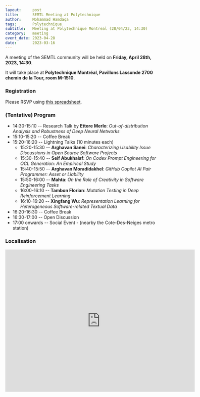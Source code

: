 ```yaml
---
layout:     post
title:      SEMTL Meeting at Polytechnique
author:     Mohammad Hamdaqa
tags: 		Polytechnique
subtitle:  	Meeting at Polytechnique Montreal (28/04/23, 14:30)
category:   meeting
event_date: 2023-04-28
date:       2023-03-16
---
```


A meeting of the SEMTL community will be held on **Friday, April 28th, 2023, 14:30**. 

It will take place at **Polytechnique Montréal, Pavillons Lassonde
2700 chemin de la Tour, room M-1510**.

### Registration

Please RSVP using [this spreadsheet](https://docs.google.com/spreadsheets/d/1fG5uRQbvPufsGLUAnelnuzTSneUVe6L1RDAD7ZTWeIE/edit#gid=2050364703).

### (Tentative) Program

- 14:30-15:10 -- Research Talk by **Ettore Merlo**: _Out-of-distribution Analysis and Robustness of Deep Neural Networks_
- 15:10-15:20 -- Coffee Break
- 15:20-16:20 -- Lightning Talks (10 minutes each)
  - 15:20-15:30 -- **Arghavan Sanei**: _Characterizing Usability Issue Discussions in Open Source Software Projects_
  - 15:30-15:40 -- **Seif Abukhalaf**: _On Codex Prompt Engineering for OCL Generation: An Empirical Study_
  - 15:40-15:50 -- **Arghavan Moradidakhel**: _GitHub Copilot AI Pair Programmer: Asset or Liability_
  - 15:50-16:00 -- **Mahta**: _On the Role of Creativity in Software Engineering Tasks_
  - 16:00-16:10 -- **Tambon Florian**: _Mutation Testing in Deep Reinforcement Learning_
  - 16:10-16:20 -- **Xingfang Wu**: _Representation Learning for Heterogeneous Software-related Textual Data_
- 16:20-16:30 -- Coffee Break
- 16:30-17:00 -- Open Discussion
- 17:00 onwards -- Social Event - (nearby the Cote-Des-Neiges metro station)

### Localisation

<iframe src="https://www.google.com/maps/embed?pb=!1m18!1m12!1m3!1d2796.250540863343!2d-73.61632032735199!3d45.505034918254005!2m3!1f0!2f0!3f0!3m2!1i1024!2i768!4f13.1!3m3!1m2!1s0x4cc9194cb10303d5%3A0x791522d52613d2db!2sLassonde%20Pavilion%20-%20Polytechnique%20Montreal!5e0!3m2!1sen!2sca!4v1679073738980!5m2!1sen!2sca" width="600" height="450" style="border:0;" allowfullscreen="" loading="lazy" referrerpolicy="no-referrer-when-downgrade"></iframe>